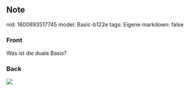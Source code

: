 ## Note
nid: 1600893517745
model: Basic-b122e
tags: Eigene
markdown: false

### Front
Was ist die duale Basis?

### Back
<img src="paste-8ab9d58633f7ed7eb4b241c69248cbf3cdf04153.jpg">
